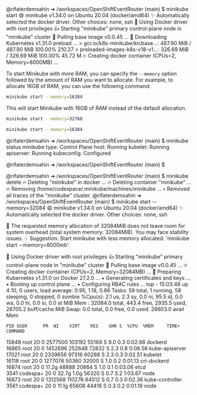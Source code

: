 @rifaterdemsahin ➜ /workspaces/OpenShiftEventRouter (main) $ minikube start
😄  minikube v1.34.0 on Ubuntu 20.04 (docker/amd64)
✨  Automatically selected the docker driver. Other choices: none, ssh
📌  Using Docker driver with root privileges
👍  Starting "minikube" primary control-plane node in "minikube" cluster
🚜  Pulling base image v0.0.45 ...
💾  Downloading Kubernetes v1.31.0 preload ...
    > gcr.io/k8s-minikube/kicbase...:  487.90 MiB / 487.90 MiB  100.00% 210.27 
    > preloaded-images-k8s-v18-v1...:  326.69 MiB / 326.69 MiB  100.00% 45.72 M
🔥  Creating docker container (CPUs=2, Memory=8000MB) ...

To start Minikube with more RAM, you can specify the `--memory` option followed by the amount of RAM you want to allocate. For example, to allocate 16GB of RAM, you can use the following command:

```sh
minikube start --memory=16384
```

This will start Minikube with 16GB of RAM instead of the default allocation.

```sh
minikube start --memory=32768
```
```sh
minikube start --memory=16384
```

@rifaterdemsahin ➜ /workspaces/OpenShiftEventRouter (main) $ minikube status
minikube
type: Control Plane
host: Running
kubelet: Running
apiserver: Running
kubeconfig: Configured

@rifaterdemsahin ➜ /workspaces/OpenShiftEventRouter (main) $ 


@rifaterdemsahin ➜ /workspaces/OpenShiftEventRouter (main) $ minikube delete
🔥  Deleting "minikube" in docker ...
🔥  Deleting container "minikube" ...
🔥  Removing /home/codespace/.minikube/machines/minikube ...
💀  Removed all traces of the "minikube" cluster.
@rifaterdemsahin ➜ /workspaces/OpenShiftEventRouter (main) $ minikube start --memory=32084
😄  minikube v1.34.0 on Ubuntu 20.04 (docker/amd64)
✨  Automatically selected the docker driver. Other choices: none, ssh

🧯  The requested memory allocation of 32084MiB does not leave room for system overhead (total system memory: 32084MiB). You may face stability issues.
💡  Suggestion: Start minikube with less memory allocated: 'minikube start --memory=8000mb'

📌  Using Docker driver with root privileges
👍  Starting "minikube" primary control-plane node in "minikube" cluster
🚜  Pulling base image v0.0.45 ...
🔥  Creating docker container (CPUs=2, Memory=32084MB) ...
🐳  Preparing Kubernetes v1.31.0 on Docker 27.2.0 ...
    ▪ Generating certificates and keys ...
    ▪ Booting up control plane ...
    ▪ Configuring RBAC rules ...
top - 15:03:46 up  4:10,  0 users,  load average: 0.95, 1.18, 0.86
Tasks:  59 total,   1 running,  58 sleeping,   0 stopped,   0 zombie
%Cpu(s):  2.1 us,  2.3 sy,  0.0 ni, 95.5 id,  0.0 wa,  0.0 hi,  0.0 si,  0.0 st
MiB Mem :  32084.0 total,    443.4 free,   2935.5 used,  28705.2 buff/cache
MiB Swap:      0.0 total,      0.0 free,      0.0 used.  28603.0 avail Mem 

    PID USER      PR  NI    VIRT    RES    SHR S  %CPU  %MEM     TIME+ COMMAND                                                                                                                  
  15848 root      20   0 2577500 103192  55168 S   9.0   0.3   0:02.66 dockerd                                                                                                                  
  16865 root      20   0 1452696 252648  72832 S   2.3   0.8   0:06.56 kube-apiserver                                                                                                           
  17021 root      20   0 2339656  97316  60288 S   2.3   0.3   0:02.51 kubelet                                                                                                                  
  16118 root      20   0 1277076  50360  32000 S   1.0   0.2   0:01.13 cri-dockerd                                                                                                              
  16874 root      20   0   11.2g  48888  20864 S   1.0   0.1   0:03.06 etcd                                                                                                                     
   3541 codespa+  20   0   32.7g   1.0g  56320 S   0.7   3.2   1:03.67 node                                                                                                                     
  16873 root      20   0 1312568 110276  64512 S   0.7   0.3   0:02.36 kube-controller                                                                                                          
   3561 codespa+  20   0   11.1g  65608  44416 S   0.3   0.2   0:01.19 node          